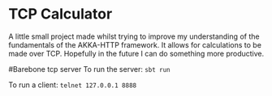# TCP Calculator
A little small project made whilst trying to improve my understanding of the fundamentals of the AKKA-HTTP framework. It allows for calculations to be made over TCP. Hopefully in the future I can do something more productive.

#Barebone tcp server
To run the server:
```sbt run```

To run a client:
```telnet 127.0.0.1 8888```
